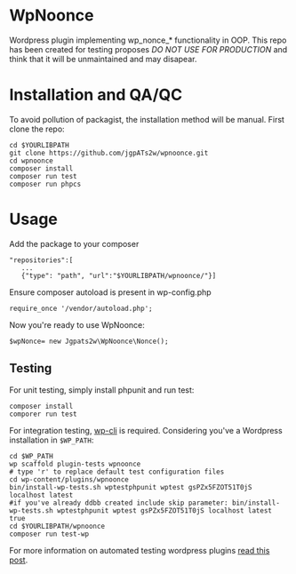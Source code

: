 # WpNoonce
Wordpress plugin implementing wp_nonce_* functionality in OOP.
This repo has been created for testing proposes *DO NOT USE FOR PRODUCTION* and think that it will be unmaintained and may disapear.

 # Installation and QA/QC
 To avoid pollution of packagist, the installation method will be manual.
 First clone the repo:
 ```
cd $YOURLIBPATH
git clone https://github.com/jgpATs2w/wpnoonce.git
cd wpnoonce
composer install
composer run test
composer run phpcs
```

# Usage

Add the package to your composer
 ```composer
"repositories":[
    ...
    {"type": "path", "url":"$YOURLIBPATH/wpnoonce/"}]
```
Ensure composer autoload is present in wp-config.php
 ```
require_once '/vendor/autoload.php';
```
Now you're ready to use WpNoonce:
```
$wpNonce= new Jgpats2w\WpNoonce\Nonce();
```

## Testing

For unit testing, simply install phpunit and run test:
```
composer install
comporer run test
```

For integration testing, [wp-cli](http://wp-cli.org/) is required. Considering you've a Wordpress installation
in `$WP_PATH`:
```
cd $WP_PATH
wp scaffold plugin-tests wpnoonce
# type 'r' to replace default test configuration files
cd wp-content/plugins/wpnoonce
bin/install-wp-tests.sh wptestphpunit wptest gsPZx5FZOT51T0jS localhost latest
#if you've already ddbb created include skip parameter: bin/install-wp-tests.sh wptestphpunit wptest gsPZx5FZOT51T0jS localhost latest true
cd $YOURLIBPATH/wpnoonce
composer run test-wp
```

For more information on automated testing wordpress plugins 
[read this post](https://www.smashingmagazine.com/2017/12/automated-testing-wordpress-plugins-phpunit/).
